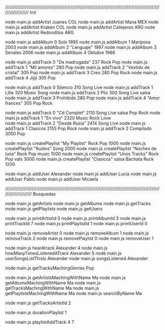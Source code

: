 //////////////////////////////////////////////////////////////////////////////////////////////////////////////////
Init

node main.js addArtist Juanes COL
node main.js addArtist Mana MEX
node main.js addArtist Kraken COL
node main.js addArtist Callejeros ARG
node main.js addArtist Redonditos ARG

node main.js addAlbum 0 Solo 1995
node main.js addAlbum 1 Mariposa 2003
node main.js addAlbum 2 "Lenguaje"  1997
node main.js addAlbum 3 Senales  2006
node main.js addAlbum 4 Oktubre 1986

node main.js addTrack 0 "De madrugada" 237 Rock Pop
node main.js addTrack 1 "Mil amores" 280  Pop
node main.js addTrack 2 "Vestido de cristal" 305  Pop
node main.js addTrack 3 Creo 280  Pop Rock
node main.js addTrack 4 Jijiji 305  Pop

node main.js addTrack 0 Silencio  310 Song Live
node main.js addTrack 1 Litle 320  Music Song 
node main.js addTrack 2 Pliz  300 Song Live salsa
node main.js addTrack 3 Prohibido 280  Pop
node main.js addTrack 4 "Amor frances" 305  Pop Rock

node main.js addTrack 0 "Cd Complet"  2110 Song Live salsa Pop Rock
node main.js addTrack 1 "En vivo"  2320  Music Rock Love  
node main.js addTrack 2 "Desde Rusia"  2414 Song Live
node main.js addTrack 1 Clasicos 2155  Pop Rock 
node main.js addTrack 2 Compilado 3050  Pop

node main.js createPlaylist "My Playlist" Rock Pop 1000
node main.js createPlaylist "Ruidos" Song 2000
node main.js createPlaylist "Noches de luna" Rock Pop music 1000
node main.js createPlaylist "Unos Tracks" Rock Pop vals 3000
node main.js createPlaylist "Clasicos" salsa Bachata  Rock 1200


node main.js addUser Alexander
node main.js addUser Lucia
node main.js addUser Pablo
node main.js addUser Micaela





////////////////////////////////////////////////////////////////////////////////////////////////////////////////////
Busquedas

node main.js getArtists
node main.js getAlbums
node main.js getTracks
node main.js getPlaylists
node main.js getUsers

node main.js printArtistId 0
node main.js printAlbumId 3
node main.js printTrackId 7
node main.js printPlaylistId 1
node main.js printUserId 0

node main.js removeArtist 0
node main.js removeAlbum 1
node main.js removeTrack 2
node main.js removePlaylist 0
node main.js removeUser 1

node main.js hearAtrack Alexander 4
node main.js howManyTimesListenedATrack Alexander 5
node main.js userSongsListThisIs Alexander
node main.js songsListened Alexander


node main.js getTracksMachingGenres Pop

node main.js getArtistsMachingWithName Ma
node main.js getAlbumsMachingWithName Ma
node main.js getTracksMachingWithName Ma
node main.js getPlaylistsMachingWithName Ma
node main.js searchByName Ma

node main.js getTracksArtistId 2


node main.js durationPlaylist 1

node main.js playlistAddTrack 4 7






















